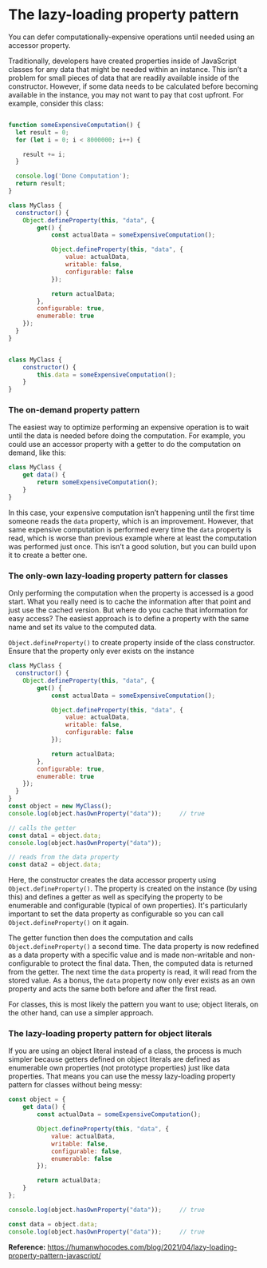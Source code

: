 # The lazy-loading property pattern

You can defer computationally-expensive operations until needed using an accessor property.

Traditionally, developers have created properties inside of JavaScript classes for any data that might be needed within an instance. This isn’t a problem for small pieces of data that are readily available inside of the constructor. However, if some data needs to be calculated before becoming available in the instance, you may not want to pay that cost upfront. For example, consider this class:

```js

function someExpensiveComputation() {
  let result = 0;
  for (let i = 0; i < 8000000; i++) {

    result += i;
  }

  console.log('Done Computation');
  return result;
}

class MyClass {
  constructor() {
    Object.defineProperty(this, "data", {
        get() {
            const actualData = someExpensiveComputation();

            Object.defineProperty(this, "data", {
                value: actualData,
                writable: false,
                configurable: false
            });

            return actualData;
        },
        configurable: true,
        enumerable: true
    });
  }
}


class MyClass {
    constructor() {
        this.data = someExpensiveComputation();
    }
}
```

### The on-demand property pattern

The easiest way to optimize performing an expensive operation is to wait until the data is needed before doing the computation. For example, you could use an accessor property with a getter to do the computation on demand, like this:

```js
class MyClass {
    get data() {
        return someExpensiveComputation();
    }
}
```

In this case, your expensive computation isn’t happening until the first time someone reads the `data` property, which is an improvement. However, that same expensive computation is performed every time the `data` property is read, which is worse than previous example where at least the computation was performed just once. This isn’t a good solution, but you can build upon it to create a better one.

### The only-own lazy-loading property pattern for classes

Only performing the computation when the property is accessed is a good start. What you really need is to cache the information after that point and just use the cached version. But where do you cache that information for easy access? The easiest approach is to define a property with the same name and set its value to the computed data.

`Object.defineProperty()` to create property inside of the class constructor. Ensure that the property only ever exists on the instance

```js
class MyClass {
  constructor() {
    Object.defineProperty(this, "data", {
        get() {
            const actualData = someExpensiveComputation();

            Object.defineProperty(this, "data", {
                value: actualData,
                writable: false,
                configurable: false
            });

            return actualData;
        },
        configurable: true,
        enumerable: true
    });
  }
}
const object = new MyClass();
console.log(object.hasOwnProperty("data"));     // true

// calls the getter
const data1 = object.data;
console.log(object.hasOwnProperty("data"));

// reads from the data property
const data2 = object.data;
```

Here, the constructor creates the data accessor property using `Object.defineProperty()`. The property is created on the instance (by using this) and defines a getter as well as specifying the property to be enumerable and configurable (typical of own properties). It's particularly important to set the data property as configurable so you can call `Object.defineProperty()` on it again.

The getter function then does the computation and calls `Object.defineProperty()` a second time. The data property is now redefined as a data property with a specific value and is made non-writable and non-configurable to protect the final data.
Then, the computed data is returned from the getter. The next time the `data` property is read, it will read from the stored value. As a bonus, the `data` property now only ever exists as an own property and acts the same both before and after the first read.

For classes, this is most likely the pattern you want to use; object literals, on the other hand, can use a simpler approach.

### The lazy-loading property pattern for object literals

If you are using an object literal instead of a class, the process is much simpler because getters defined on object literals are defined as enumerable own properties (not prototype properties) just like data properties. That means you can use the messy lazy-loading property pattern for classes without being messy:

```js
const object = {
    get data() {
        const actualData = someExpensiveComputation();

        Object.defineProperty(this, "data", {
            value: actualData,
            writable: false,
            configurable: false,
            enumerable: false
        });

        return actualData;
    }
};

console.log(object.hasOwnProperty("data"));     // true

const data = object.data;
console.log(object.hasOwnProperty("data"));     // true
```


**Reference:** https://humanwhocodes.com/blog/2021/04/lazy-loading-property-pattern-javascript/

